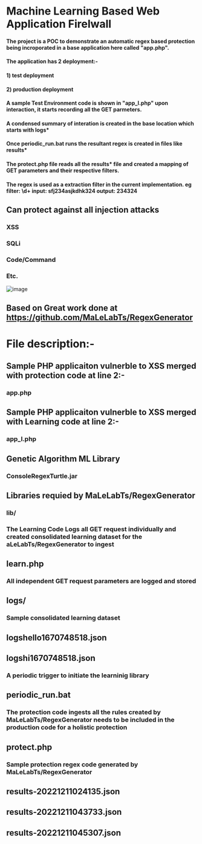 # Machine Learning Based Web Application Firelwall

#### The project is a POC to demonstrate an automatic regex based protection being incroporated in a base application here called "app.php". 
#### The application has 2 deployment:-
#### 1) test deployment 
#### 2) production deployment
#### A sample Test Environment code is shown in "app_l.php" upon interaction, it starts recording all the GET parmeters.
#### A condensed summary of interation is created in the base location which starts with logs*
#### Once periodic_run.bat runs the resultant regex is created in files like results*
#### The protect.php file reads all the results* file and created a mapping of GET parameters and their respective filters.
#### The regex is used as a extraction filter in the current implementation. eg filter: \d+ input: sfj234asjkdhk324 output: 234324 


## Can protect against all injection attacks
### XSS
### SQLi
### Code/Command
### Etc.


![image](https://user-images.githubusercontent.com/1007208/206903047-2a478a82-c8a7-4969-84d9-9730025b6106.png)

## Based on Great work done at https://github.com/MaLeLabTs/RegexGenerator 

# File description:-
## Sample PHP applicaiton vulnerble to XSS merged with protection code at line 2:-
### app.php 
## Sample PHP applicaiton vulnerble to XSS merged with Learning code at line 2:-
### app_l.php
## Genetic Algorithm ML Library
### ConsoleRegexTurtle.jar
## Libraries requied by MaLeLabTs/RegexGenerator
### lib/
### The Learning Code Logs all GET request individually and created consolidated learning dataset for the aLeLabTs/RegexGenerator to ingest
## learn.php
### All independent GET request parameters are logged and stored
## logs/
### Sample consolidated learning dataset
## logshello1670748518.json
## logshi1670748518.json
### A periodic trigger to initiate the learninig library
## periodic_run.bat
### The protection code ingests all the rules created by MaLeLabTs/RegexGenerator needs to be included in the production code for a holistic protection
## protect.php
### Sample protection regex code generated by MaLeLabTs/RegexGenerator
## results-20221211024135.json
## results-20221211043733.json
## results-20221211045307.json
